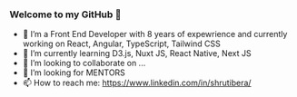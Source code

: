 ### Welcome to my GitHub 👋
- 🔭 I’m a Front End Developer with 8 years of expewrience and currently working on React, Angular, TypeScript, Tailwind CSS
- 🌱 I’m currently learning D3.js, Nuxt JS, React Native, Next JS
- 👯 I’m looking to collaborate on ...
- 🤔 I’m looking for MENTORS
- 📫 How to reach me: https://www.linkedin.com/in/shrutibera/

